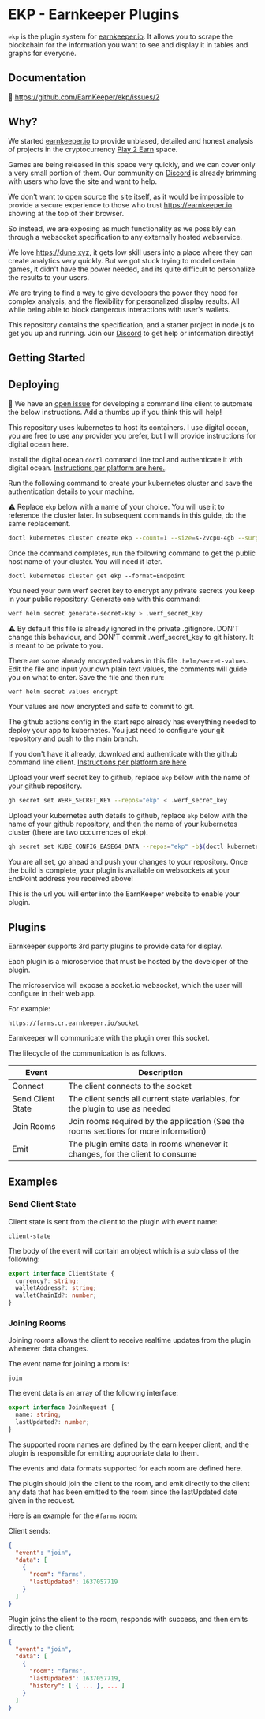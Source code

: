 # EKP - Earnkeeper Plugins

`ekp` is the plugin system for [earnkeeper.io](https://earnkeeper.io). It allows you to scrape the blockchain for the information you want to see and display it in tables and graphs for everyone.

## Documentation

🐛 <https://github.com/EarnKeeper/ekp/issues/2>

## Why?

We started [earnkeeper.io](https://earnkeeper.io) to provide unbiased, detailed and honest analysis of projects in the cryptocurrency [Play 2 Earn](https://wiki.rugdoc.io/docs/play-to-earn-games-p2e/) space.

Games are being released in this space very quickly, and we can cover only a very small portion of them. Our community on [Discord](https://discord.gg/XXcuUyehvY) is already brimming with users who love the site and want to help. 

We don't want to open source the site itself, as it would be impossible to provide a secure experience to those who trust https://earnkeeper.io showing at the top of their browser.

So instead, we are exposing as much functionality as we possibly can through a websocket specification to any externally hosted webservice.

We love <https://dune.xyz>, it gets low skill users into a place where they can create analytics very quickly. But we got stuck trying to model certain games, it didn't have the power needed, and its quite difficult to personalize the results to your users.

We are trying to find a way to give developers the power they need for complex analysis, and the flexibility for personalized display results. All while being able to block dangerous interactions with user's wallets.

This repository contains the specification, and a starter project in node.js to get you up and running. Join our [Discord](https://discord.gg/XXcuUyehvY) to get help or information directly!

## Getting Started

## Deploying

🐛 We have an [open issue](https://github.com/EarnKeeper/ekp/issues/1) for developing a command line client to automate the below instructions. Add a thumbs up if you think this will help!

This repository uses kubernetes to host its containers. I use digital ocean, you are free to use any provider you prefer, but I will provide instructions for digital ocean here.

Install the digital ocean `doctl` command line tool and authenticate it with digital ocean. [Instructions per platform are here.](https://docs.digitalocean.com/reference/doctl/how-to/install/).

Run the following command to create your kubernetes cluster and save the authentication details to your machine.

⚠️ Replace `ekp` below with a name of your choice. You will use it to reference the cluster later. In subsequent commands in this guide, do the same replacement.

```sh
doctl kubernetes cluster create ekp --count=1 --size=s-2vcpu-4gb --surge-upgrade=false --1-clicks=ingress-nginx
```

Once the command completes, run the following command to get the public host name of your cluster. You will need it later.

```
doctl kubernetes cluster get ekp --format=Endpoint
```

You need your own werf secret key to encrypt any private secrets you keep in your public repository. Generate one with this command:

```sh
werf helm secret generate-secret-key > .werf_secret_key
```

⚠️ By default this file is already ignored in the private .gitignore. DON'T change this behaviour, and DON'T commit .werf_secret_key to git history. It is meant to be private to you.

There are some already encrypted values in this file `.helm/secret-values`. Edit the file and input your own plain text values, the comments will guide you on what to enter. Save the file and then run:

```sh
werf helm secret values encrypt
```

Your values are now encrypted and safe to commit to git.

The github actions config in the start repo already has everything needed to deploy your app to kubernetes. You just need to configure your git repository and push to the main branch.

If you don't have it already, download and authenticate with the github command line client. [Instructions per platform are here](https://cli.github.com/manual/)

Upload your werf secret key to github, replace `ekp` below with the name of your github repository.

```sh
gh secret set WERF_SECRET_KEY --repos="ekp" < .werf_secret_key
```

Upload your kubernetes auth details to github, replace `ekp` below with the name of your github repository, and then the name of your kubernetes cluster (there are two occurrences of ekp).

```sh
gh secret set KUBE_CONFIG_BASE64_DATA --repos="ekp" -b$(doctl kubernetes cluster kubeconfig show ekp | base64)
```

You are all set, go ahead and push your changes to your repository. Once the build is complete, your plugin is available on websockets at your EndPoint address you received above!

This is the url you will enter into the EarnKeeper website to enable your plugin.

## Plugins

Earnkeeper supports 3rd party plugins to provide data for display.

Each plugin is a microservice that must be hosted by the developer of the plugin.

The microservice will expose a socket.io websocket, which the user will configure in their web app.

For example:

```
https://farms.cr.earnkeeper.io/socket
```

Earnkeeper will communicate with the plugin over this socket.

The lifecycle of the communication is as follows.

| Event             | Description                                                                          |
| ----------------- | ------------------------------------------------------------------------------------ |
| Connect           | The client connects to the socket                                                    |
| Send Client State | The client sends all current state variables, for the plugin to use as needed        |
| Join Rooms        | Join rooms required by the application (See the rooms sections for more information) |
| Emit              | The plugin emits data in rooms whenever it changes, for the client to consume        |

## Examples

### Send Client State

Client state is sent from the client to the plugin with event name:

`client-state`

The body of the event will contain an object which is a sub class of the following:

```typescript
export interface ClientState {
  currency?: string;
  walletAddress?: string;
  walletChainId?: number;
}
```

### Joining Rooms

Joining rooms allows the client to receive realtime updates from the plugin whenever data changes.

The event name for joining a room is:

`join`

The event data is an array of the following interface:

```typescript
export interface JoinRequest {
  name: string;
  lastUpdated?: number;
}
```

The supported room names are defined by the earn keeper client, and the plugin is responsible for emitting appropriate data to them.

The events and data formats supported for each room are defined here.

The plugin should join the client to the room, and emit directly to the client any data that has been emitted to the room since the lastUpdated date given in the request.

Here is an example for the `#farms` room:

Client sends:

```json
{
  "event": "join",
  "data": [
    {
      "room": "farms",
      "lastUpdated": 1637057719
    }
  ]
}
```

Plugin joins the client to the room, responds with success, and then emits directly to the client:

```json
{
  "event": "join",
  "data": [
    {
      "room": "farms",
      "lastUpdated": 1637057719,
      "history": [ { ... }, ... ]
    }
  ]
}
```
